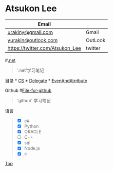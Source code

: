 # <a name ="title"/>    Atsukon Lee
|Email||
|----------------|---------------|
|urakiny@gmail.com|Gmail|
|yurakin@outlook.com|OutLook|
|https://twitter.com/Atsukon_Lee|twitter|


#[.net](https://github.com/Aisuko/.net/ ".net")

> '.net'学习笔记

<a name="index"/>目录
    * [CS](./CS "偏后台")
        * [Delegate](./CS "委托")
        * [EvenAndAtrribute](./CS/EvenAndAtrribute "事件和委托")


<a name="request"/>     Github
#[File-for-github](https://github.com/Aisuko/.net/tree/File-for-github "file for github")
> 'github' 学习笔记

<a name="language"/>    语言 
>   -   [x] c#
>   -   [x] Python
>   -   [x] ORACLE
>   -   [ ] C++
>   -   [x] sql
>   -   [x] Node.js
>   -   [x] c

[Top](#title)   